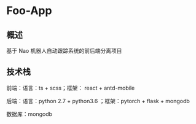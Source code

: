 # Foo-App

## 概述

基于 Nao 机器人自动跟踪系统的前后端分离项目

## 技术栈

前端：语言：ts + scss；框架： react + antd-mobile

后端：语言：python 2.7 + python3.6 ；框架：pytorch + flask + mongodb

数据库：mongodb
